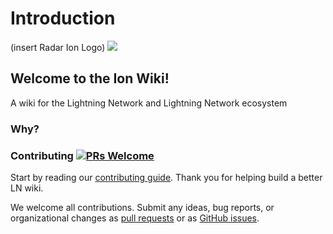# Introduction

\(insert Radar Ion Logo\) [![](https://img.shields.io/github/issues/badges/shields.svg?style=flat-square)](https://github.com/RadarRelay/ionwiki)

## Welcome to the Ion Wiki!

A wiki for the Lightning Network and Lightning Network ecosystem

### Why?



### Contributing [![PRs Welcome](https://img.shields.io/badge/PRs-welcome-brightgreen.svg?style=flat-square)](http://makeapullrequest.com)

Start by reading our [contributing guide](https://github.com/RadarRelay/ionwiki/blob/master/contributing.md). Thank you for helping build a better LN wiki.

We welcome all contributions. Submit any ideas, bug reports, or organizational changes as [pull requests](https://github.com/RadarRelay/ionwiki/pulls) or as [GitHub issues](https://github.com/RadarRelay/ionwiki/issues).

